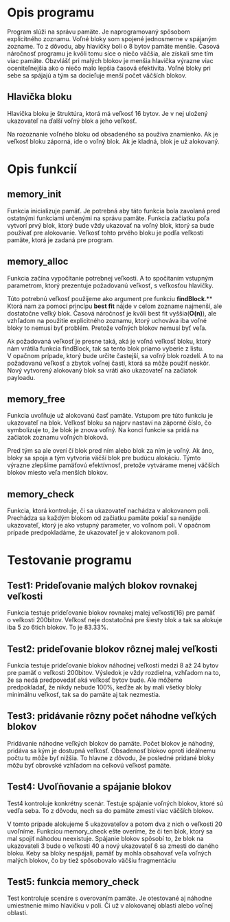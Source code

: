 # **Opis programu**
Program slúži na správu pamäte. Je naprogramovaný spôsobom explicitného zoznamu. Voľné bloky som spojené jednosmerne v spájaným zozname. To z dôvodu, aby hlavičky boli o 8 bytov pamäte menšie. Časová náročnosť programu je kvôli tomu síce o niečo väčšia, ale získali sme tím viac pamäte. Obzvlášť pri malých blokov je menšia hlavička výrazne viac oceniteľnejšia ako o niečo malo lepšia časová efektivita. Voľné bloky pri sebe sa spájajú a tým sa docieľuje menší počet väčších blokov.
## **Hlavička bloku**

Hlavička bloku je štruktúra, ktorá má veľkosť 16 bytov. Je v nej uložený ukazovateľ na ďalší voľný blok a jeho veľkosť.

Na rozoznanie voľného bloku od obsadeného sa používa znamienko. Ak je veľkosť bloku záporná, ide o voľný blok. Ak je kladná, blok je už alokovaný.
# **Opis funkcií**
## **memory\_init**
Funkcia inicializuje pamäť. Je potrebná aby táto funkcia bola zavolaná pred ostatnými funkciami určenými na správu pamäte. Funkcia začiatku poľa vytvorí prvý blok, ktorý bude vždy ukazovať na voľný blok, ktorý sa bude používať pre alokovanie. Veľkosť tohto prvého bloku je podľa veľkosti pamäte, ktorá je zadaná pre program.

## **memory\_alloc**
Funkcia začína vypočítanie potrebnej veľkosti. A to spočítaním vstupným parametrom, ktorý prezentuje požadovanú veľkosť, s veľkosťou hlavičky. 

Túto potrebnú veľkosť použijeme ako argument pre funkciu **findBlock**.** Ktorá nam za pomocí princípu **best fit** nájde v celom zozname najmenší, ale dostatočne veľký blok. Časová náročnosť je kvôli best fit vyššia(**O(n)**), ale vzhľadom na použitie explicitného zoznamu, ktorý uchováva iba voľné bloky to nemusí byť problém. Pretože voľných blokov nemusí byť veľa. 

Ak požadovaná veľkosť je presne taká, aká je voľná veľkosť bloku, ktorý nám vrátila funkcia findBlock, tak sa tento blok priamo vyberie z listu. V opačnom prípade, ktorý bude určite častejší, sa voľný blok rozdelí. A to na požadovanú veľkosť a zbytok voľnej časti, ktorá sa môže použiť neskôr. Nový vytvorený alokovaný blok sa vráti ako ukazovateľ na začiatok payloadu. 

## **memory\_free**
Funkcia uvoľňuje už alokovanú časť pamäte. Vstupom pre túto funkciu je ukazovateľ na blok. Veľkosť bloku sa najprv nastaví na záporné číslo, čo symbolizuje to, že blok je znova voľný. Na konci funkcie sa pridá na začiatok zoznamu voľných bloková.

Pred tým sa ale overí čí blok pred ním alebo blok za ním je voľný. Ak áno, bloky sa spoja a tým vytvoria väčší blok pre budúcu alokáciu. Týmto výrazne zlepšíme pamäťovú efektívnosť, pretože vytvárame menej väčších blokov miesto veľa menších blokov.
## **memory\_check**
Funkcia, ktorá kontroluje, či sa ukazovateľ nachádza v alokovanom poli. Prechádza sa každým blokom od začiatku pamäte pokiaľ sa nenájde ukazovateľ, ktorý je ako vstupný parameter, vo voľnom poli. V opačnom prípade predpokladáme, že ukazovateľ je v alokovanom poli.


# **Testovanie programu**
## **Test1**: Prideľovanie malých blokov rovnakej veľkosti
Funkcia testuje  prideľovanie blokov rovnakej malej veľkosti(16) pre pamäť o veľkosti 200bitov.
Veľkosť neje dostatočná pre šiesty blok a tak sa alokuje iba 5 zo 6tich blokov. To je 83.33%.


## **Test2**: prideľovanie blokov rôznej malej veľkosti
Funkcia testuje  prideľovanie blokov náhodnej veľkosti medzi 8 až 24 bytov pre pamäť o veľkosti 200bitov. Výsledok je vždy rozdielna, vzhľadom na to, že sa nedá predpovedať aká veľkosť bytov bude. Ale môžeme predpokladať, že nikdy nebude 100%, keďže ak by mali všetky bloky minimálnu veľkosť, tak sa do pamäte aj tak nezmestia. 


## **Test3**: pridávanie rôzny počet náhodne veľkých blokov
Pridávanie náhodne veľkých blokov do pamäte. Počet blokov je náhodný, pridáva sa kým je dostupná veľkosť. Obsadenosť blokov oproti ideálnemu počtu tu môže byť nižšia. To hlavne z dôvodu, že posledné pridané bloky môžu byť obrovské vzhľadom na celkovú veľkosť pamäte.


## **Test4**: Uvoľňovanie a spájanie blokov
Test4 kontroluje konkrétny scenár. Testuje spájanie voľných blokov, ktoré sú vedľa seba. To z dôvodu, nech sa do pamäte zmestí viac väčších blokov. 

V tomto prípade alokujeme 5 ukazovateľov a potom dva z nich o veľkosti 20 uvoľníme. Funkciou memory\_check ešte overíme, že či ten blok, ktorý sa mal spojiť náhodou neexistuje. 
Spájanie blokov spôsobí to, že blok na ukazovateli 3 bude o veľkosti 40 a nový ukazovateľ 6 sa zmesti do daného bloku. Keby sa bloky nespájali, pamäť by mohla obsahovať veľa voľných malých blokov, čo by tiež spôsobovalo väčšiu fragmentáciu
## **Test5**: funkcia memory\_check
Test kontroluje scenáre s overovaním pamäte. Je otestované aj náhodne umiestnenie mimo hlavičku v poli. Či už v alokovanej oblasti alebo voľnej oblasti.
